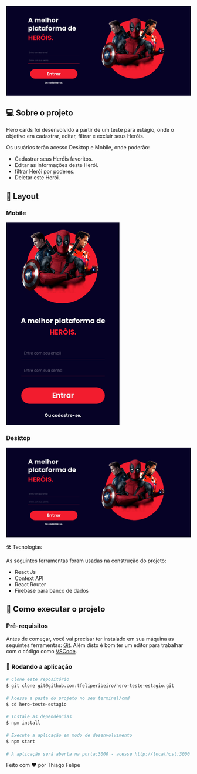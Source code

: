 <img src="src/images/banner.png" alt="Banner do Projeto"/>

## 💻 Sobre o projeto

Hero cards foi desenvolvido a partir de um teste para estágio, onde o objetivo era cadastrar, editar, filtrar e excluir seus Heróis.

Os usuários terão acesso Desktop e Mobile, onde poderão:
- Cadastrar seus Heróis favoritos.
- Editar as informações deste Herói.
- filtrar Herói por poderes.
- Deletar este Herói.


## 🎨 Layout

### Mobile

<img src="src/images/mobile-login.png"/>

### Desktop

<img src="src/images/banner.png"/>

🛠 Tecnologias

As seguintes ferramentas foram usadas na construção do projeto:

* React Js
* Context API
* React Router
* Firebase para banco de dados


## 🚀 Como executar o projeto

### Pré-requisitos

Antes de começar, você vai precisar ter instalado em sua máquina as seguintes ferramentas:
[Git](https://git-scm.com). 
Além disto é bom ter um editor para trabalhar com o código como [VSCode](https://code.visualstudio.com/).

### 🧭 Rodando a aplicação
```bash
# Clone este repositório
$ git clone git@github.com:tfeliperibeiro/hero-teste-estagio.git

# Acesse a pasta do projeto no seu terminal/cmd
$ cd hero-teste-estagio

# Instale as dependências
$ npm install

# Execute a aplicação em modo de desenvolvimento
$ npm start

# A aplicação será aberta na porta:3000 - acesse http://localhost:3000
```

Feito com ❤️ por Thiago Felipe